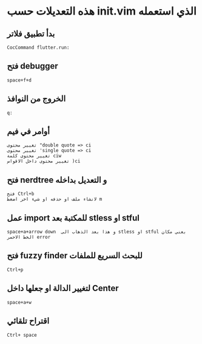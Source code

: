 # هذه التعديلات حسب init.vim الذي استعمله

## بدأ تطبيق فلاتر
```
CocCommand flutter.run:
```

## فتح debugger 
```
space+f+d
```
## الخروج من النوافذ 
```
q:
```
## أوامر في فيم
```
تغيير محتوى "double quote => ci
تغيير محتوى 'single quote => ci
تغيير محتوى كلمة ciw
تغيير محتوى داخل الاقواس )ci
```

## فتح nerdtree و التعديل بداخله
```
فتح Ctrl+b
لانشاء ملف او حذفه او شيء اخر اضغط m
```
## عمل import للمكتبة بعد stless او stful
```
space+a+arrow down  و هذا بعد الذهاب الى stless او stful بعني مكان الخط الاحمر error
```
## فتح fuzzy finder للبحث السريع للملفات
```
Ctrl+p
```

## لتغيير الدالة او جعلها داخل Center
```
space+a+w
```
## اقتراح تلقائي 
```
Ctrl+ space
```
